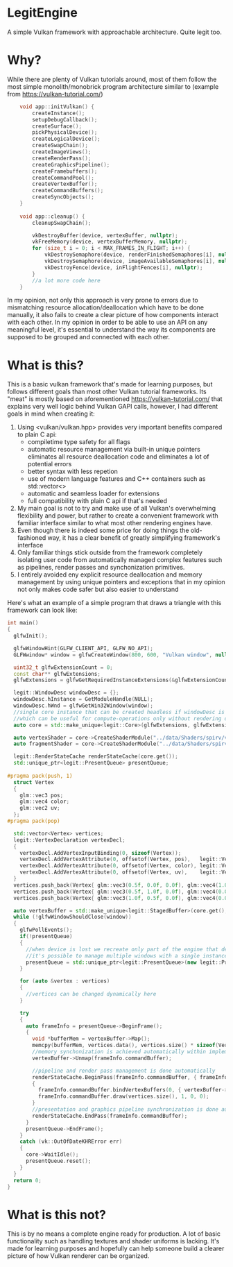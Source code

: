 # LegitEngine
A simple Vulkan framework with approachable architecture. Quite legit too.

# Why?
While there are plenty of Vulkan tutorials around, most of them follow the most simple monolith/monobrick program architecture similar to (example from https://vulkan-tutorial.com/)
```cpp
    void app::initVulkan() {
        createInstance();
        setupDebugCallback();
        createSurface();
        pickPhysicalDevice();
        createLogicalDevice();
        createSwapChain();
        createImageViews();
        createRenderPass();
        createGraphicsPipeline();
        createFramebuffers();
        createCommandPool();
        createVertexBuffer();
        createCommandBuffers();
        createSyncObjects();
    }
    
    void app::cleanup() {
        cleanupSwapChain();

        vkDestroyBuffer(device, vertexBuffer, nullptr);
        vkFreeMemory(device, vertexBufferMemory, nullptr);
        for (size_t i = 0; i < MAX_FRAMES_IN_FLIGHT; i++) {
            vkDestroySemaphore(device, renderFinishedSemaphores[i], nullptr);
            vkDestroySemaphore(device, imageAvailableSemaphores[i], nullptr);
            vkDestroyFence(device, inFlightFences[i], nullptr);
        }
        //a lot more code here
    }
```

In my opinion, not only this approach is very prone to errors due to mismatching 
resource allocation/deallocation which have to be done manually, it also fails to create a clear picture of how components interact with each other. 
In my opinion in order to be able to use an API on any meaningful level, it's essential to understand the way its components are supposed to be grouped and connected with each other.

# What is this?

This is a basic vulkan framework that's made for learning purposes, but follows different goals than most other Vulkan tutorial frameworks. 
Its "meat" is mostly based on aforementioned https://vulkan-tutorial.com/ that explains very well logic behind Vulkan GAPI calls, 
however, I had different goals in mind when creating it:
1) Using <vulkan/vulkan.hpp> provides very important benefits compared to plain C api:
   - compiletime type safety for all flags
   - automatic resource management via built-in unique pointers eliminates all resource deallocation code and eliminates a lot of potential errors
   - better syntax with less repetion
   - use of modern language features and C++ containers such as std::vector<>
   - automatic and seamless loader for extensions
   - full compatibility with plain C api if that's needed
2) My main goal is not to try and make use of all Vulkan's overwhelming flexibility and power, but rather to create a convenient framework with familiar interface similar to what
most other rendering engines have. 
3) Even though there is indeed some price for doing things the old-fashioned way, it has a clear benefit of greatly simplifying framework's interface
5) Only familiar things stick outside from the framework completely isolating user code from automatically managed 
complex features such as pipelines, render passes and synchonization primitives.
4) I entirely avoided eny explicit resource deallocation and memory management by using unique pointers and exceptions that in my opinion not only makes code safer but also easier to understand
 
Here's what an example of a simple program that draws a triangle with this framework can look like:
```cpp
int main()
{
  glfwInit();

  glfwWindowHint(GLFW_CLIENT_API, GLFW_NO_API);
  GLFWwindow* window = glfwCreateWindow(800, 600, "Vulkan window", nullptr, nullptr);

  uint32_t glfwExtensionCount = 0;
  const char** glfwExtensions;
  glfwExtensions = glfwGetRequiredInstanceExtensions(&glfwExtensionCount);

  legit::WindowDesc windowDesc = {};
  windowDesc.hInstance = GetModuleHandle(NULL);
  windowDesc.hWnd = glfwGetWin32Window(window);
  //single core instance that can be created headless if windowDesc is nullptr
  //which can be useful for compute-operations only without rendering on a window
  auto core = std::make_unique<legit::Core>(glfwExtensions, glfwExtensionCount, &windowDesc, true);

  auto vertexShader = core->CreateShaderModule("../data/Shaders/spirv/vertexShader.spv");
  auto fragmentShader = core->CreateShaderModule("../data/Shaders/spirv/fragmentShader.spv");

  legit::RenderStateCache renderStateCache(core.get());
  std::unique_ptr<legit::PresentQueue> presentQueue;
 
#pragma pack(push, 1)
  struct Vertex
  {
    glm::vec3 pos;
    glm::vec4 color;
    glm::vec2 uv;
  };
#pragma pack(pop)

  std::vector<Vertex> vertices;
  legit::VertexDeclaration vertexDecl;
  {
    vertexDecl.AddVertexInputBinding(0, sizeof(Vertex));
    vertexDecl.AddVertexAttribute(0, offsetof(Vertex, pos),   legit::VertexDeclaration::AttribTypes::vec3, 0);
    vertexDecl.AddVertexAttribute(0, offsetof(Vertex, color), legit::VertexDeclaration::AttribTypes::vec4, 1);
    vertexDecl.AddVertexAttribute(0, offsetof(Vertex, uv),    legit::VertexDeclaration::AttribTypes::vec2, 2);
  }
  vertices.push_back(Vertex{ glm::vec3(0.5f, 0.0f, 0.0f), glm::vec4(1.0f, 0.0f, 0.0f, 1.0f), glm::vec2(0.0f, 0.0f) });
  vertices.push_back(Vertex{ glm::vec3(0.5f, 1.0f, 0.0f), glm::vec4(0.0f, 1.0f, 0.0f, 1.0f), glm::vec2(0.0f, 0.0f) });
  vertices.push_back(Vertex{ glm::vec3(1.0f, 0.5f, 0.0f), glm::vec4(0.0f, 0.0f, 1.0f, 1.0f), glm::vec2(0.0f, 0.0f) });

  auto vertexBuffer = std::make_unique<legit::StagedBuffer>(core.get(), vertices.size() * sizeof(Vertex), vk::BufferUsageFlagBits::eVertexBuffer);
  while (!glfwWindowShouldClose(window))
  {
    glfwPollEvents();
    if(!presentQueue)
    {
      //when device is lost we recreate only part of the engine that depends on swapchain
      //it's possible to manage multiple windows with a single instance of core
      presentQueue = std::unique_ptr<legit::PresentQueue>(new legit::PresentQueue(core.get(), windowDesc));
    }

    for (auto &vertex : vertices)
    {
      //vertices can be changed dynamically here
    }

    try
    {
      auto frameInfo = presentQueue->BeginFrame();
      {
        void *bufferMem = vertexBuffer->Map();
        memcpy(bufferMem, vertices.data(), vertices.size() * sizeof(Vertex));
        //memory synchonization is achieved automatically within implementation of vertexBuffer
        vertexBuffer->Unmap(frameInfo.commandBuffer);

        //pipeline and render pass management is done automatically
        renderStateCache.BeginPass(frameInfo.commandBuffer, { frameInfo.imageView }, nullptr, vertexDecl, vertexShader.get(), fragmentShader.get(), presentQueue->GetSize() );
        {
          frameInfo.commandBuffer.bindVertexBuffers(0, { vertexBuffer->GetBuffer() }, { 0 });
          frameInfo.commandBuffer.draw(vertices.size(), 1, 0, 0);
        }
        //presentation and graphics pipeline synchronization is done automatically
        renderStateCache.EndPass(frameInfo.commandBuffer);
      }
      presentQueue->EndFrame();
    }
    catch (vk::OutOfDateKHRError err)
    {
      core->WaitIdle();
      presentQueue.reset();
    }
  }
  return 0;
}
```

# What is this not?
This is by no means a complete engine ready for production. A lot of basic functionality such as handling textures and shader uniforms is lacking. It's made for learning purposes and hopefully can help someone build a clearer picture of how Vulkan renderer can be organized.
